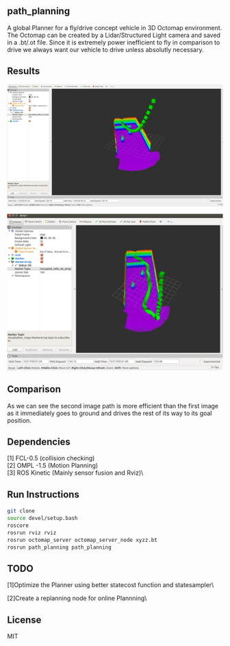 ## path_planning
A global Planner for a fly/drive concept vehicle in 3D Octomap environment. The Octomap can be created by a Lidar/Structured Light camera and saved in a .bt/.ot file. Since it is extremely power inefficient to fly in comparison to drive we always want our vehicle to drive unless absolutly necessary.

## Results
![](Images/P1.png)

![](Images/P2.png)

## Comparison
As we can see the second image path is more efficient than the first image as it immediately goes to ground and drives the rest of its way to its goal position. 
  

## Dependencies

[1] FCL-0.5 (collision checking)\
[2] OMPL -1.5 (Motion Planning)\
[3] ROS Kinetic (Mainly sensor fusion and Rviz)\


## Run Instructions

```bash
git clone
source devel/setup.bash
roscore
rosrun rviz rviz
rosrun octomap_server octomap_server_node xyzz.bt
rosrun path_planning path_planning
```

## TODO
[1]Optimize the Planner using better statecost function and statesampler\

[2]Create a replanning node for online Plannning\
  
## License 

MIT

 
